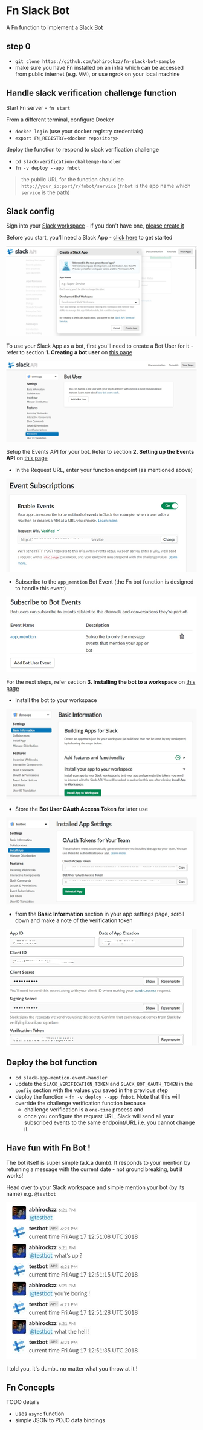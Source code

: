 # Fn Slack Bot

A Fn function to implement a [Slack Bot](https://api.slack.com/bot-users)

## step 0

- `git clone https://github.com/abhirockzz/fn-slack-bot-sample`
- make sure you have Fn installed on an infra which can be accessed from public internet (e.g. VM), or use ngrok on your local machine

## Handle slack verification challenge function

Start Fn server - `fn start`

From a different terminal, configure Docker

- `docker login` (use your docker registry credentials)
- `export FN_REGISTRY=<docker repository>`

deploy the function to respond to slack verification challenge

- `cd slack-verification-challenge-handler`
- `fn -v deploy --app fnbot`

> the public URL for the function should be `http://your_ip:port/r/fnbot/service` (`fnbot` is the app name which `service` is the path)

## Slack config

Sign into your [Slack workspace](https://slack.com/signin) - if you don't have one, [please create it](https://slack.com/create)

Before you start, you'll need a Slack App - [click here](https://api.slack.com/apps/new) to get started

![](images/create-slack-app.jpg)


To use your Slack App as a bot, first you'll need to create a Bot User for it - refer to section **1. Creating a bot user** on [this page](https://api.slack.com/bot-users)

![](images/add-bot-user.jpg)


Setup the Events API for your bot. Refer to section **2. Setting up the Events API** on [this page](https://api.slack.com/bot-users)

- In the Request URL, enter your function endpoint (as mentioned above)

![](images/request-URL-config.jpg)

- Subscribe to the `app_mention` Bot Event (the Fn bot function is designed to handle this event)

![](images/bot-event-subscription.jpg)

For the next steps, refer section **3. Installing the bot to a workspace** on [this page](https://api.slack.com/bot-users)

- Install the bot to your workspace

![](images/install-app.jpg)

- Store the **Bot User OAuth Access Token** for later use 

![](images/bot-oauth-token.jpg)

- from the **Basic Information** section in your app settings page, scroll down and make a note of the verification token

![](images/verification-token.jpg)

## Deploy the bot function

- `cd slack-app-mention-event-handler`
- update the `SLACK_VERIFICATION_TOKEN` and `SLACK_BOT_OAUTH_TOKEN` in the `config` section with the values you saved in the previous step
- deploy the function - `fn -v deploy --app fnbot`. Note that this will override the challenge verification function because
	- challenge verification is a `one-time` process and 
	- once you configure the request URL, Slack will send all your subscribed events to the same endpoint/URL i.e. you cannot change it

## Have fun with Fn Bot !

The bot itself is super simple (a.k.a dumb). It responds to your mention by returning a message with the current date - not ground breaking, but it works!


Head over to your Slack workspace and simple mention your bot (by its name) e.g. `@testbot`

![](images/bot-test.jpg)

I told you, it's dumb.. no matter what you throw at it !

## Fn Concepts

TODO details

- uses `async` function
- simple JSON to POJO data bindings
